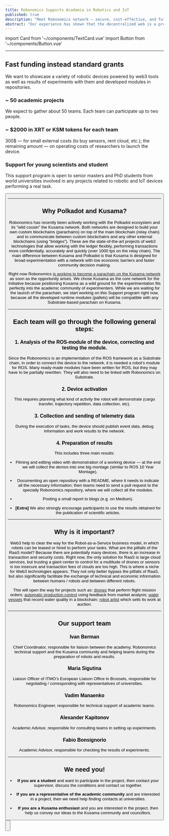 ```yaml
---
title: Robonomics Supports Academia in Robotics and IoT
published: true
description: "Meet Robonomics network – secure, сost-effective, and futuristic IoT platform for connecting robotics under Polkadot and Ethereum control"
abstract: "Our experience has shown that the decentralized web is a promising technology in terms of security and organization for tasks where many heterogeneous devices appear. We believe in it and we want go futher, lets go together."
---
```

import Card from '~/components/TextCard.vue'
import Button from '~/components/Button.vue'

---

## Fast funding instead standard grants

<section class="layout__text">

We want to showcase a variety of robotic devices powered by web3 tools as well as results of experiments with them and developed modules in repositories. 

</section>


<section class="grid-3">

<Card :icon="'/land/icon-team.png'" :orientation="'vertical'">

### ~ 50 academic projects
We expect to gather about 50 teams. Each team can participate up to two people.

</Card>

<Card :icon="'/land/icon-money.png'" :orientation="'vertical'">

### ~ $2000 in XRT or KSM tokens for each team
300$ — for small external costs (to buy sensors, rent cloud, etc.); the remaining amount — on operating costs of researchers to launch the device.

</Card>

<Card :icon="'/land/icon-academia.png'" :orientation="'vertical'">

### Support for young scientists and student
This support program is open to senior masters and PhD students from world universities involved in any projects related to robotic and IoT devices performing a real task.

</Card>

</section>

<Button :link="'https://share.hsforms.com/1yfFteDkHTEi_L_YSqvEmnQ535vx'" :label="'Contact us'" :scale="'1.4'" :button="'primary'"/>

---

## Why Polkadot and Kusama?

<section class="layout__text align-left">

Robonomics has recently been actively working with the Polkadot ecosystem and its "wild cousin" the Kusama network. Both networks are designed to build your own custom blockchains (parachains) on top of the main blockchain (relay chain) and to communicate between custom blockchains and any other external blockchains (using "bridges"). These are the state-of-the-art projects of web3 technologies that allow working with the ledger flexibly, performing transactions more confidentially, accurately and quickly (over 1000 tps on the relay chain). The main difference between Kusama and Polkadot is that Kusama is designed for broad experimentation with a network with low economic barriers and faster community decision making.

Right now Robonomics [is working to become a parachain on the Kusama network](https://blog.aira.life/robonomics-parachain-on-kusama-40853780c709) as soon as the opportunity arises. We chose Kusama as the core network for the Initiative because positioning Kusama as a wild ground for the experimentation fits perfectly into the academic community of experimenters. While we are waiting for the launch of the parachain, we start working on this Support program right now, because all the developed runtime modules (pallets) will be compatible with any Substrate-based parachain on Kusama.

---

## Each team will go through the following general steps:

<Card back="transparent">

### 1. Analysis of the ROS-module of the device, correcting and testing the module.

Since the Robonomics is an implementation of the ROS framework as a Substrate chain, in order to connect the device to the network, it is needed a robot’s module for ROS. Many ready-made modules have been written for ROS, but they may have to be partially rewritten. They will also need to be linked with Robonomics on Substrate.

</Card>

<Card back="transparent">

### 2. Device activation

This requires planning what kind of activity the robot will demonstrate (cargo transfer, trajectory repetition, data collection, etc).

</Card>

<Card back="transparent">

### 3. Collection and sending of telemetry data

During the execution of tasks, the device should publish event data, debug information and work results to the network.

</Card>

<Card back="transparent">

### 4. Preparation of results

This includes three main results:

* Filming and editing video with demonstration of a working device — at the end we will collect the demos into one big montage (similar to ROS 10 Year Montage).

* Documenting an open repository with a README, where it needs to indicate all the necessary information; then teams need to send a pull request to the specially Robonomics repository, where we will collect all the modules.

* Posting a small report to blogs (e.g. on Medium).

* **[Extra]** We also strongly encourage participants to use the results obtained for the publication of scientific articles.

</Card>

---

## Why is it important?

Web3 help to clear the way for the Robot-as-a-Service business model, in which robots can be leased or hired to perform your tasks. What are the pitfalls of the RaaS model? Because there are potentially many devices, there is an increase in transaction and security costs. Right now, the only solution for RaaS is large cloud services, but trusting a giant center to control for a multitude of drones or sensors is too insecure and transaction fees of clouds are too high. This is where a niche for Web3 technologies appears. They not only better bypass the pitfalls of RaaS, but also significantly facilitate the exchange of technical and economic information between humans / robots and between different robots.

This will open the way for projects such as: [drones](https://youtu.be/Pw98u0huGvI) that perform flight mission orders; [automatic production control](https://youtu.be/LjIB3-4kQ0A) using feedback from market analysis; [water vessels](https://blog.aira.life/water-drone-2-0-first-stage-of-development-db8ad6c81d3c) that record water quality in a blockchain; [robot artist](https://youtu.be/xSD_lsrAA0I) which sells its work at auction.

---

## Our support team

<Card :image="'/land/support-academia/Ivan-Berman.jpg'" :link="'https://scholar.google.com/citations?user=jo5zE10AAAAJ'" :imageSize="'big'">

### Ivan Berman
Chief Coordinator, responsible for liaison between the academy, Robonomics technical support and the Kusama community and helping teams during the preparation of robots and results.

</Card>


<Card :image="'/land/support-academia/Maria-Sigutina.jpg'" :link="'https://int.itmo.ru/en/departments/structure/22'" :imageSize="'big'">

### Maria Sigutina
Liaison Officer of ITMO’s European Liaison Office in Brussels, responsible for negotiating / corresponding with representatives of universities.

</Card>

<Card :image="'/land/support-academia/Vadim-Manaenko.jpg'" :link="'https://twitter.com/vadim_manaenko'" :imageSize="'big'">

### Vadim Manaenko
Robonomics Engineer, responsible for technical support of academic teams.

</Card>

<Card :image="'/land/support-academia/Alexander-Kapitonov.jpg'" :link="'https://scholar.google.com/citations?user=J3HFpjoAAAAJ'" :imageSize="'big'">

### Alexander Kapitonov
Academic Advisor, responsible for consulting teams in setting up experiments.

</Card>

<Card :image="'/land/support-academia/Fabio-Bonsignorio.jpg'" :link="'http://www.heronrobots.com/about/people-info/15-fabio-bonsignorio'" :imageSize="'big'">

### Fabio Bonsignorio
Academic Advisor, responsible for checking the results of experiments.

</Card>

</section>

---

## We need you!

<section class="layout__text align-left">

* **If you are a student** and want to participate in the project, then contact your supervisor, discuss the conditions and contact us together.

* **If you are a representative of the academic community** and are interested in a project, then we need help finding contacts at universities.

* **If you are a Kusama enthusiast** and you are interested in the project, then help us convey our ideas to the Kusama community and councillors.

</section>

<Button :link="'https://share.hsforms.com/1yfFteDkHTEi_L_YSqvEmnQ535vx'" :label="'Contact us'" :scale="'1.4'" :button="'primary'"/>

---